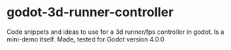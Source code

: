 # godot-3d-runner-controller
Code snippets and ideas to use for a 3d runner/fps controller in godot. Is a mini-demo itself.
Made, tested for Godot version 4.0.0
